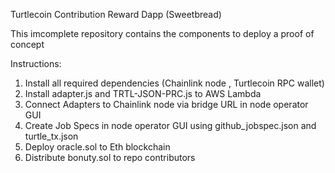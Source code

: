 Turtlecoin Contribution Reward Dapp (Sweetbread)

This imcomplete repository contains the components to deploy a proof of concept

Instructions:
1. Install all required dependencies (Chainlink node , Turtlecoin RPC wallet)
2. Install adapter.js and TRTL-JSON-PRC.js to AWS Lambda
3. Connect Adapters to Chainlink node via bridge URL in node operator GUI
4. Create Job Specs in node operator GUI using github_jobspec.json and turtle_tx.json
5. Deploy oracle.sol to Eth blockchain
6. Distribute bonuty.sol to repo contributors



